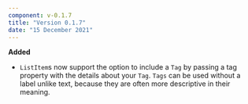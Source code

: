```yaml
---
component: v-0.1.7
title: "Version 0.1.7"
date: "15 December 2021"
---
```


**Added**

- `ListItem`s now support the option to include a `Tag` by passing a tag property with the details about your `Tag`. `Tags` can be used without a label unlike text, because they are often more descriptive in their meaning.
